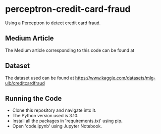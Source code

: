 # perceptron-credit-card-fraud

Using a Perceptron to detect credit card fraud.

## Medium Article

The Medium article corresponding to this code can be found at <link>

## Dataset

The dataset used can be found at https://www.kaggle.com/datasets/mlg-ulb/creditcardfraud

## Running the Code

* Clone this repository and navigate into it.
* The Python version used is 3.10.
* Install all the packages in 'requirements.txt' using pip.
* Open 'code.ipynb' using Jupyter Notebook.

